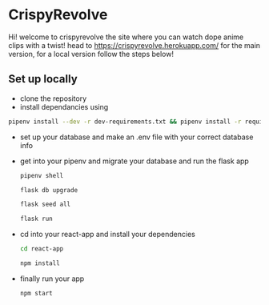# CrispyRevolve
Hi! welcome to crispyrevolve the site where you can watch dope anime clips with a twist!
head to https://crispyrevolve.herokuapp.com/ for the main version, for a local version follow the steps below!

## Set up locally
* clone the repository
* install dependancies using  
```bash
pipenv install --dev -r dev-requirements.txt && pipenv install -r requirements.txt
```
 * set up your database and make an .env file with your correct database info
 * get into your pipenv and migrate your database and run the flask app
   ```bash
   pipenv shell
   ```

   ```bash
   flask db upgrade
   ```

   ```bash
   flask seed all
   ```

   ```bash
   flask run
   ```
   
* cd into your react-app and install your dependencies
   ```bash
   cd react-app
   ```

   ```bash
   npm install
   ```

* finally run your app 
  ```bash
  npm start
  ```
